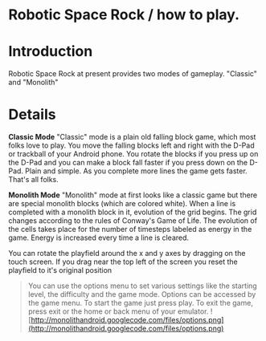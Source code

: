 # Robotic Space Rock / how to play. #

# Introduction #

Robotic Space Rock at present provides two modes of gameplay. "Classic" and "Monolith"


# Details #
**Classic Mode**
"Classic" mode is a plain old falling block game, which most folks love to play. You move the falling blocks left and right with the D-Pad or trackball of your Android phone. You rotate the blocks if you press up on the D-Pad and you can make a block fall faster if you press down on the D-Pad. Plain and simple. As you complete more lines the game gets faster. That's all folks.

**Monolith Mode**
"Monolith" mode at first looks like a classic game but there are special monolith blocks (which are colored white). When a line is completed with a monolith block in it, evolution of the grid begins. The grid changes according to the rules of Conway's Game of Life. The evolution of the cells takes place for the number of timesteps labeled as energy in the game. Energy is increased every time a line is cleared.

You can rotate the playfield around the x and y axes by dragging on the touch screen. If you drag near the top left of the screen you reset the playfield to it's original position
> You can use the options menu to set various settings like the starting level, the difficulty and the game mode. Options can be accessed by the game menu. To start the game just press play. To exit the game, press exit or the home or back menu of your emulator.
![http://monolithandroid.googlecode.com/files/options.png](http://monolithandroid.googlecode.com/files/options.png)